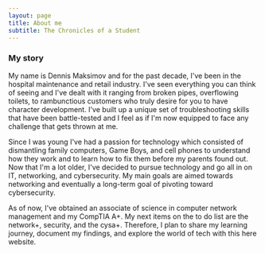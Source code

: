 ```yaml
---
layout: page
title: About me
subtitle: The Chronicles of a Student
---
```

### My story

My name is Dennis Maksimov and for the past decade, I've been in the hospital maintenance and retail industry. I've seen everything you can think of seeing and I've dealt with it ranging from broken pipes, overflowing toilets, to rambunctious customers who truly desire for you to have character development. I've built up a unique set of troubleshooting skills that have been battle-tested and I feel as if I'm now equipped to face any challenge that gets thrown at me. 

Since I was young I've had a passion for technology which consisted of dismantling family computers, Game Boys, and cell phones to understand how they work and to learn how to fix them before my parents found out. Now that I'm a lot older, I've decided to pursue technology and go all in on IT, networking, and cybersecurity. My main goals are aimed towards networking and eventually a long-term goal of pivoting toward cybersecurity. 

As of now, I've obtained an associate of science in computer network management and my CompTIA A+. My next items on the to do list are the network+, security, and the cysa+. Therefore, I plan to share my learning journey, document my findings, and explore the world of tech with this here website.
